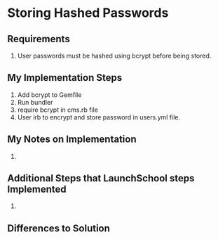 # Storing Hashed Passwords

## Requirements

1. User passwords must be hashed using bcrypt before being stored.

## My Implementation Steps

1. Add bcrypt to Gemfile
2. Run bundler
3. require bcrypt in cms.rb file
4. User irb to encrypt and store password in users.yml file.

## My Notes on Implementation

1. 

## Additional Steps that LaunchSchool steps Implemented

1. 

## Differences to Solution

